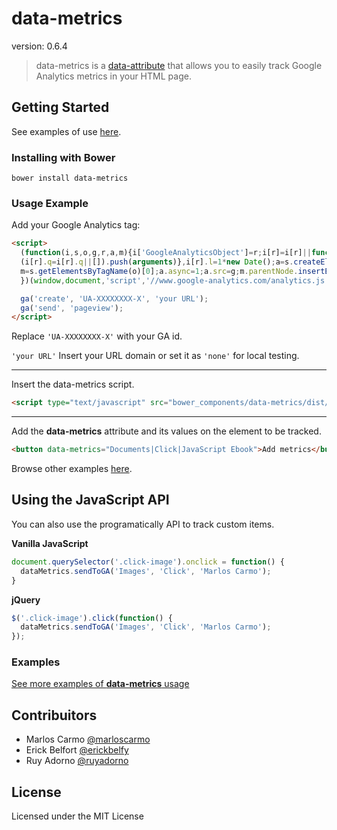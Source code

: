 # data-metrics

version: 0.6.4

> data-metrics is a [data-attribute](https://developer.mozilla.org/en-US/docs/Web/Guide/HTML/Using_data_attributes) that allows you to easily track Google Analytics metrics in your HTML page.


## Getting Started

See examples of use [here](http://marloscarmo.github.io/data-metrics/bower_components/data-metrics/example/).

### Installing with Bower

`
bower install data-metrics
`

### Usage Example

Add your Google Analytics tag:

```html
<script>
  (function(i,s,o,g,r,a,m){i['GoogleAnalyticsObject']=r;i[r]=i[r]||function(){
  (i[r].q=i[r].q||[]).push(arguments)},i[r].l=1*new Date();a=s.createElement(o),
  m=s.getElementsByTagName(o)[0];a.async=1;a.src=g;m.parentNode.insertBefore(a,m)
  })(window,document,'script','//www.google-analytics.com/analytics.js','ga');

  ga('create', 'UA-XXXXXXXX-X', 'your URL');
  ga('send', 'pageview');
</script>
```
Replace `'UA-XXXXXXXX-X'` with your GA id.

`'your URL'` Insert your URL domain or set it as `'none'` for local testing.

- - -
Insert the data-metrics script.

```html
<script type="text/javascript" src="bower_components/data-metrics/dist/data-metrics.js"></script>
```
- - -
Add the **data-metrics** attribute and its values on the element to be tracked.

```html
<button data-metrics="Documents|Click|JavaScript Ebook">Add metrics</button>
```

Browse other examples [here](http://marloscarmo.github.io/data-metrics/bower_components/data-metrics/example/).

## Using the JavaScript API

You can also use the programatically API to track custom items.

**Vanilla JavaScript**

```js
document.querySelector('.click-image').onclick = function() {
  dataMetrics.sendToGA('Images', 'Click', 'Marlos Carmo');
}
```

**jQuery**

```js
$('.click-image').click(function() {
  dataMetrics.sendToGA('Images', 'Click', 'Marlos Carmo');
});
```

### Examples

[See more examples of **data-metrics** usage](http://marloscarmo.github.io/data-metrics/bower_components/data-metrics/example/)

## Contribuitors

* Marlos Carmo [@marloscarmo](https://github.com/marloscarmo)
* Erick Belfort [@erickbelfy](https://github.com/erickbelfy)
* Ruy Adorno [@ruyadorno](https://github.com/ruyadorno)


## License

Licensed under the MIT License
